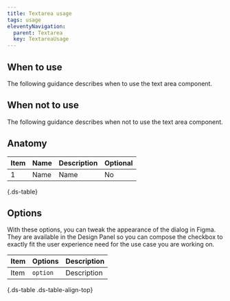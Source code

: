 ```yaml
---
title: Textarea usage
tags: usage
eleventyNavigation:
  parent: Textarea
  key: TextareaUsage
---
```

<section>

## When to use

The following guidance describes when to use the text area component.

</section>

<section>

## When not to use

The following guidance describes when not to use the text area component.
</section>

<section>

## Anatomy

<div class="ds-table-wrapper">

| Item | Name | Description | Optional|
|-|-|-|-|
| 1 | Name | Name |No|

{.ds-table}

</div>

</section>

<section>

## Options
With these options, you can tweak the appearance of the dialog in Figma. They are available in the Design Panel so you can compose the checkbox to exactly fit the user experience need for the use case you are working on.

<div class="ds-table-wrapper">
  
|Item|Options|Description|
|-|-|-|
|Item|`option`| Description|

{.ds-table .ds-table-align-top}

</div>
  
</section>
